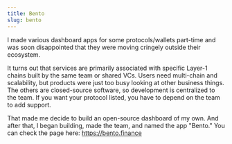 ```yaml
---
title: Bento
slug: bento
---
```


I made various dashboard apps for some protocols/wallets part-time and was soon disappointed that they were moving cringely outside their ecosystem.

It turns out that services are primarily associated with specific Layer-1 chains built by the same team or shared VCs. Users need multi-chain and scalability, but products were just too busy looking at other business things. The others are closed-source software, so development is centralized to the team. If you want your protocol listed, you have to depend on the team to add support.

That made me decide to build an open-source dashboard of my own. And after that, I began building, made the team, and named the app "Bento." You can check the page here: https://bento.finance
